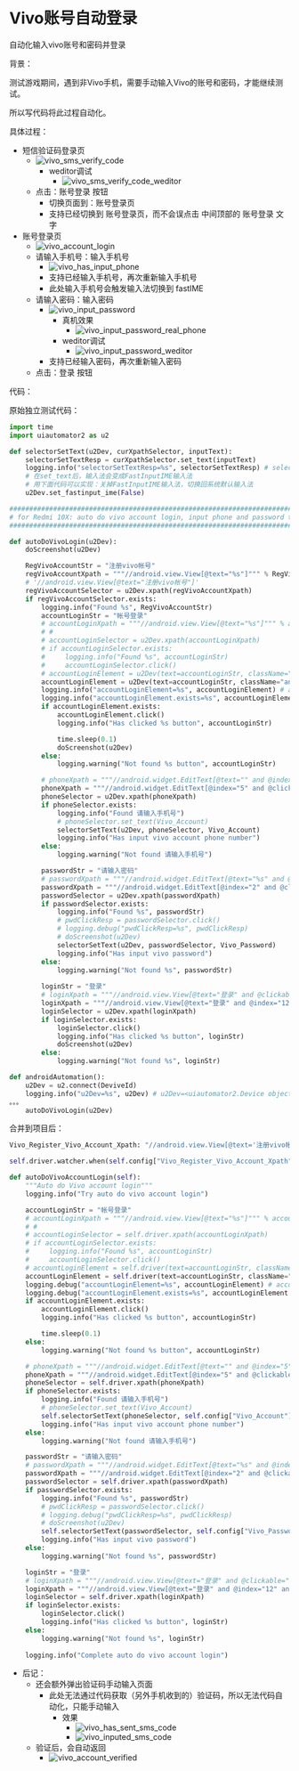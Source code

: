 # Vivo账号自动登录

自动化输入vivo账号和密码并登录

背景：

测试游戏期间，遇到非Vivo手机，需要手动输入Vivo的账号和密码，才能继续测试。

所以写代码将此过程自动化。

具体过程：

* 短信验证码登录页
  * ![vivo_sms_verify_code](../assets/img/vivo_sms_verify_code.png)
    * weditor调试
      * ![vivo_sms_verify_code_weditor](../assets/img/vivo_sms_verify_code_weditor.png)
  * 点击：账号登录 按钮
    * 切换页面到：账号登录页
    * 支持已经切换到 账号登录页，而不会误点击 中间顶部的 账号登录 文字
* 账号登录页
  * ![vivo_account_login](../assets/img/vivo_account_login.png)
  * 请输入手机号：输入手机号
    * ![vivo_has_input_phone](../assets/img/vivo_has_input_phone.jpg)
    * 支持已经输入手机号，再次重新输入手机号
    * 此处输入手机号会触发输入法切换到 fastIME
  * 请输入密码：输入密码
    * ![vivo_input_password](../assets/img/vivo_input_password.jpg)
      * 真机效果
        * ![vivo_input_password_real_phone](../assets/img/vivo_input_password_real_phone.jpg)
      * weditor调试
        * ![vivo_input_password_weditor](../assets/img/vivo_input_password_weditor.png)
    * 支持已经输入密码，再次重新输入密码
  * 点击：登录 按钮

代码：

原始独立测试代码：

```python
import time
import uiautomator2 as u2

def selectorSetText(u2Dev, curXpathSelector, inputText):
    selectorSetTextResp = curXpathSelector.set_text(inputText)
    logging.info("selectorSetTextResp=%s", selectorSetTextResp) # selectorSetTextResp=None
    # 在set_text后，输入法会变成FastInputIME输入法
    # 用下面代码可以实现：关掉FastInputIME输入法，切换回系统默认输入法
    u2Dev.set_fastinput_ime(False)

################################################################################
# for Redmi 10X: auto do vivo account login, input phone and password to login
################################################################################

def autoDoVivoLogin(u2Dev):
    doScreenshot(u2Dev)

    RegVivoAccountStr = "注册vivo帐号"
    regVivoAccountXpath = """//android.view.View[@text="%s"]""" % RegVivoAccountStr
    # '//android.view.View[@text="注册vivo帐号"]'
    regVivoAccountSelector = u2Dev.xpath(regVivoAccountXpath)
    if regVivoAccountSelector.exists:
        logging.info("Found %s", RegVivoAccountStr)
        accountLoginStr = "帐号登录"
        # accountLoginXpath = """//android.view.View[@text="%s"]""" % accountLoginStr
        # #
        # accountLoginSelector = u2Dev.xpath(accountLoginXpath)
        # if accountLoginSelector.exists:
        #     logging.info("Found %s", accountLoginStr)
        #     accountLoginSelector.click()
        # accountLoginElement = u2Dev(text=accountLoginStr, className="android.view.View")
        accountLoginElement = u2Dev(text=accountLoginStr, className="android.view.View", clickable="true")
        logging.info("accountLoginElement=%s", accountLoginElement) # accountLoginElement=<uiautomator2._selector.UiObject object at 0x10dd4be80>
        logging.info("accountLoginElement.exists=%s", accountLoginElement.exists) # accountLoginElement.exists=True
        if accountLoginElement.exists:
            accountLoginElement.click()
            logging.info("Has clicked %s button", accountLoginStr)

            time.sleep(0.1)
            doScreenshot(u2Dev)
        else:
            logging.warning("Not found %s button", accountLoginStr)

        # phoneXpath = """//android.widget.EditText[@text="" and @index="5"]"""
        phoneXpath = """//android.widget.EditText[@index="5" and @clickable="true" and @focusable="true"]"""
        phoneSelector = u2Dev.xpath(phoneXpath)
        if phoneSelector.exists:
            logging.info("Found 请输入手机号")
            # phoneSelector.set_text(Vivo_Account)
            selectorSetText(u2Dev, phoneSelector, Vivo_Account)
            logging.info("Has input vivo account phone number")
        else:
            logging.warning("Not found 请输入手机号")

        passwordStr = "请输入密码"
        # passwordXpath = """//android.widget.EditText[@text="%s" and @index="2" and @clickable="true"]""" % passwordStr
        passwordXpath = """//android.widget.EditText[@index="2" and @clickable="true" and @focusable="true"]"""
        passwordSelector = u2Dev.xpath(passwordXpath)
        if passwordSelector.exists:
            logging.info("Found %s", passwordStr)
            # pwdClickResp = passwordSelector.click()
            # logging.debug("pwdClickResp=%s", pwdClickResp)
            # doScreenshot(u2Dev)
            selectorSetText(u2Dev, passwordSelector, Vivo_Password)
            logging.info("Has input vivo password")
        else:
            logging.warning("Not found %s", passwordStr)
        
        loginStr = "登录"
        # loginXpath = """//android.view.View[@text="登录" and @clickable="true"]"""
        loginXpath = """//android.view.View[@text="登录" and @index="12" and @clickable="true"]"""
        loginSelector = u2Dev.xpath(loginXpath)
        if loginSelector.exists:
            loginSelector.click()
            logging.info("Has clicked %s button", loginStr)
            doScreenshot(u2Dev)
        else:
            logging.warning("Not found %s", loginStr)

def androidAutomation():
    u2Dev = u2.connect(DeviveId)
    logging.info("u2Dev=%s", u2Dev) # u2Dev=<uiautomator2.Device object at 0x1079bee20>
。。。
    autoDoVivoLogin(u2Dev)
```

合并到项目后：

```python
Vivo_Register_Vivo_Account_Xpath: "//android.view.View[@text='注册vivo帐号']"

self.driver.watcher.when(self.config["Vivo_Register_Vivo_Account_Xpath"]).call(self.autoDoVivoAccountLogin)

def autoDoVivoAccountLogin(self):
    """Auto do Vivo account login"""
    logging.info("Try auto do vivo account login")

    accountLoginStr = "帐号登录"
    # accountLoginXpath = """//android.view.View[@text="%s"]""" % accountLoginStr
    # # 
    # accountLoginSelector = self.driver.xpath(accountLoginXpath)
    # if accountLoginSelector.exists:
    #     logging.info("Found %s", accountLoginStr)
    #     accountLoginSelector.click()
    # accountLoginElement = self.driver(text=accountLoginStr, className="android.view.View")
    accountLoginElement = self.driver(text=accountLoginStr, className="android.view.View", clickable="true")
    logging.debug("accountLoginElement=%s", accountLoginElement) # accountLoginElement=<uiautomator2._selector.UiObject object at 0x10dd4be80>
    logging.debug("accountLoginElement.exists=%s", accountLoginElement.exists) # accountLoginElement.exists=True
    if accountLoginElement.exists:
        accountLoginElement.click()
        logging.info("Has clicked %s button", accountLoginStr)

        time.sleep(0.1)
    else:
        logging.warning("Not found %s button", accountLoginStr)

    # phoneXpath = """//android.widget.EditText[@text="" and @index="5"]"""
    phoneXpath = """//android.widget.EditText[@index="5" and @clickable="true" and @focusable="true"]"""
    phoneSelector = self.driver.xpath(phoneXpath)
    if phoneSelector.exists:
        logging.info("Found 请输入手机号")
        # phoneSelector.set_text(Vivo_Account)
        self.selectorSetText(phoneSelector, self.config["Vivo_Account"])
        logging.info("Has input vivo account phone number")
    else:
        logging.warning("Not found 请输入手机号")

    passwordStr = "请输入密码"
    # passwordXpath = """//android.widget.EditText[@text="%s" and @index="2" and @clickable="true"]""" % passwordStr
    passwordXpath = """//android.widget.EditText[@index="2" and @clickable="true" and @focusable="true"]"""
    passwordSelector = self.driver.xpath(passwordXpath)
    if passwordSelector.exists:
        logging.info("Found %s", passwordStr)
        # pwdClickResp = passwordSelector.click()
        # logging.debug("pwdClickResp=%s", pwdClickResp)
        # doScreenshot(u2Dev)
        self.selectorSetText(passwordSelector, self.config["Vivo_Password"])
        logging.info("Has input vivo password")
    else:
        logging.warning("Not found %s", passwordStr)

    loginStr = "登录"
    # loginXpath = """//android.view.View[@text="登录" and @clickable="true"]"""
    loginXpath = """//android.view.View[@text="登录" and @index="12" and @clickable="true"]"""
    loginSelector = self.driver.xpath(loginXpath)
    if loginSelector.exists:
        loginSelector.click()
        logging.info("Has clicked %s button", loginStr)
    else:
        logging.warning("Not found %s", loginStr)
    
    logging.info("Complete auto do vivo account login")
```

* 后记：
  * 还会额外弹出验证码手动输入页面
    * 此处无法通过代码获取（另外手机收到的）验证码，所以无法代码自动化，只能手动输入
      * 效果
        * ![vivo_has_sent_sms_code](../assets/img/vivo_has_sent_sms_code.jpg)
        * ![vivo_inputed_sms_code](../assets/img/vivo_inputed_sms_code.png)
  * 验证后，会自动返回
    * ![vivo_account_verified](../assets/img/vivo_account_verified.png)


